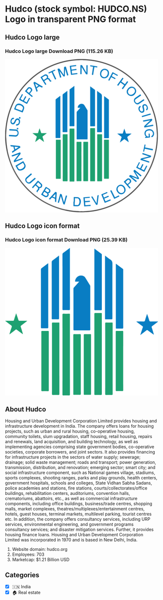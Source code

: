 # Hudco (stock symbol: HUDCO.NS) Logo in transparent PNG format

## Hudco Logo large

### Hudco Logo large Download PNG (115.26 KB)

![Hudco Logo large Download PNG (115.26 KB)](/img/orig/HUDCO.NS_BIG-1db01351.png)

## Hudco Logo icon format

### Hudco Logo icon format Download PNG (25.39 KB)

![Hudco Logo icon format Download PNG (25.39 KB)](/img/orig/HUDCO.NS-a43cc6b5.png)

## About Hudco

Housing and Urban Development Corporation Limited provides housing and infrastructure development in India. The company offers loans for housing projects, such as urban and rural housing, co-operative housing, community toilets, slum upgradation, staff housing, retail housing, repairs and renewals, land acquisition, and building technology, as well as implementing agencies comprising state government bodies, co-operative societies, corporate borrowers, and joint sectors. It also provides financing for infrastructure projects in the sectors of water supply; sewerage; drainage; solid waste management; roads and transport; power generation, transmission, distribution, and renovation; emerging sector; smart city; and social infrastructure component, such as National games village, stadiums, sports complexes, shooting ranges, parks and play grounds, health centers, government hospitals, schools and colleges, State Vidhan Sabha Sadans, police academies and stations, fire stations, courts/collectorates/office buildings, rehabilitation centers, auditoriums, convention halls, crematoriums, abattoirs, etc., as well as commercial infrastructure components, including office buildings, business/trade centres, shopping malls, market complexes, theatres/multiplexes/entertainment centres, hotels, guest houses, terminal markets, multilevel parking, tourist centres etc. In addition, the company offers consultancy services, including URP services, environmental engineering, and government programs consultancy services; and disaster mitigation services. Further, it provides housing finance loans. Housing and Urban Development Corporation Limited was incorporated in 1970 and is based in New Delhi, India.

1. Website domain: hudco.org
2. Employees: 703
3. Marketcap: $1.21 Billion USD


## Categories
- [x] 🇮🇳 India
- [x] 🏠 Real estate
